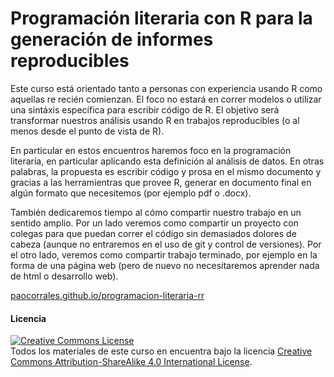 # Programación literaria con R para la generación de informes reproducibles

Este curso está orientado tanto a personas con experiencia usando R como aquellas re recién comienzan. El foco no estará en correr modelos o utilizar una sintáxis específica para escribir código de R. El objetivo será transformar nuestros análisis usando R en trabajos reproducibles (o al menos desde el punto de vista de R).

En particular en estos encuentros haremos foco en la programación literaría, en particular aplicando esta definición al análisis de datos. En otras palabras, la propuesta es escribir código y prosa en el mismo documento y gracias a las herramientras que provee R, generar en documento final en algún formato que necesitemos (por ejemplo pdf o .docx).

También dedicaremos tiempo al cómo compartir nuestro trabajo en un sentido amplio. Por un lado veremos como compartir un proyecto con colegas para que puedan correr el código sin demasiados dolores de cabeza (aunque no entraremos en el uso de git y control de versiones). Por el otro lado, veremos como compartir trabajo terminado, por ejemplo en la forma de una página web (pero de nuevo no necesitaremos aprender nada de html o desarrollo web).

[paocorrales.github.io/programacion-literaria-rr](https://paocorrales.github.io/programacion-literaria-r)

#### Licencia

<a rel="license" href="https://creativecommons.org/licenses/by-sa/4.0/deed.es_ES"><img alt="Creative Commons License" style="border-width:0" src="https://i.creativecommons.org/l/by-sa/4.0/88x31.png" /></a><br />
Todos los materiales de este curso en encuentra bajo la licencia <a rel="license" href="https://creativecommons.org/licenses/by-sa/4.0/deed.es_ES">Creative Commons Attribution-ShareAlike 4.0 International License</a>.
